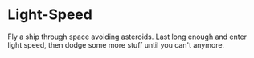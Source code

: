 # Light-Speed
Fly a ship through space avoiding asteroids.
Last long enough and enter light speed, 
then dodge some more stuff until you can't anymore.
